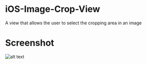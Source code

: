 iOS-Image-Crop-View
===================

A view that allows the user to select the cropping area in an image

Screenshot
===================
![alt text](/path/img.jpg "Title")
